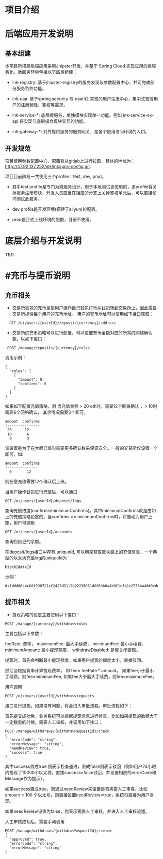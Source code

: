 # 项目介绍


# 后端应用开发说明

## 基本组建

本项目所搭建后端应用采用Jhipster开发，并基于 Spring Cloud 实现应用的微服务化。微服务环境包括以下四类组建：

* ink-registry: 基于jhipster-registry的服务发现与参数配置中心，并可完成部分服务监控功能。

* ink-uaa: 基于spring security 与 oauth2 实现的用户注册中心，集中式管理用户的注册登陆、鉴权等需求。

* ink-service-*: 底层微服务，单独模块实现单一功能。例如 ink-service-ex-api 将实现与底层撮合模块交互的功能。

* ink-gateway-*: 对外提供服务的服务网关，是各个应用访问环境的入口。

## 开发规范

项目使用参数配置中心，配置将从gitlab上进行拉取，具体的地址为： http://47.92.137.252/ink/inkapps-config.git.

项目目前阶段一共使用三个profile：test, dev, prod。

* 其中test profile是专门为微服务设计，用于本地测试发使用的，该profile将关掉服务注册模块，开发人员应当在相应的分支上关掉鉴权单元后，可以直接访问测试此服务。

* dev profile是开发环境(搭建于aliyun)的配置。

* prod是正式上线环境的配置，目前不使用。

# 底层介绍与开发说明

TBD

#充币与提币说明
==========================================

## 充币相关

* 交易所钱包的充币是指用户操作自己钱包将币从钱包转到交易所上，因此需要交易所提供每个用户的充币地址。
  用户的充币地址可以使用如下接口获取：

```
  GET /ui/users/{userId}/deposit/{currency}/address
```

* 交易所的充币策略可以进行配置，可以设置充币金额对应的所需的网络确认数，以如下接口：

```
 POST /manage/deposits/{currency}/rules
```

调用示例：

```
{
  "rules": [
    {
      "amount": 0,
      "confirms": 0
    }
  ]
}
```

如果如下配置充值策略，则 当充值金额 > 20 eth时，需要12个网络确认； > 10时需要6个网络确认， 其余情况需要3个即可。

```
amount  confirms
!---------------
 20      12
 10       6
  0       3
```

该设置是为了在大额充值时需要更多确认数来保证安全。一般的交易所仅设置一个即可，如:

```
amount  confirms
!--------------
  0       12
```

则任意充值需要12个确认后上账。

当用户操作钱包进行充值后，可以通过

```
GET /ui/users/{userId}/deposit/logs
```
查询充值进度(confirms/minimumConfirms)，其中minimumConfirms就是由如上的充值策略设定的。当confirms >= minimumConfirms时，将自动为用户上账，用户可调用

```
GET /ui/users/{userId}/accounts
```
查询到自己的余额。

在deposit/logs接口中存有 uniqueId, 可以用来获取区块链上的充值信息，一个典型的以太坊充值log的uniqueId为：

```
blockId#txId
```

示例：

```
0x1ddd88c4c881990721cf2427d3112b92235061d886bb8a4b0f1cfa1c27354a4d#0xdd3709a881ac55d9a2e0f26ea156a5b7104dfca6419c479ba291a623b97203d8
```


## 提币相关


* 提现策略的设定主要使用以下接口：

```
POST /manage/{currency}/withdraw/rules
```

主要包括以下参数：

feeRate: 费率， maximumFee: 最大手续费， minimumFee: 最小手续费，minimumAmount: 最小提现额度， withdrawDisabled: 是否关闭提现。

提现时，首先会判断最小提现额度，如果用户提现的额度太小，直接驳回。

然后会根据费率计算提现费率， 即 fee= feeRate * amount。 如果fee小于最小手续费，则fee=minimumFee; 如果fee大于最大手续费，则fee=maximumFee。

用户调用
```
POST /ui/users/{userId}/withdraw/requests
```

接口进行提现，如果没有问题，将会进入审批流程。审批流程如下：

首先提交成功后，业务系统可以根据提现信息进行检查，比如如果提现的数额大于一定数量的时候，需要人工审核，并调用如下接口：

```
POST /manage/withdraws/{withdrawRequestId}/check
{
  "errorCode": "string",
  "errorMessage": "string",
  "needReview": true,
  "success": true
}
```


其中success置成true 则表示检查通过，置成false则表示驳回（例如用户24小时内提现了10000个以太坊，直接success=false驳回，并设置相应的errorCode和Message作为提示）。

如果success置成true，则通过needReview来设置是否需要人工审查。比如amount < 100 个以太坊，则直接设置needReview=true，系统将直接为用户提现。

如果needReview设置为false，则表示需要人工审核，并进入人工审核流程。

人工审核成功后，需要手动调用

```
POST /manage/withdraws/{withdrawRequestId}/review
{
  "approved": true,
  "errorCode": "string",
  "errorMessage": "string"
}